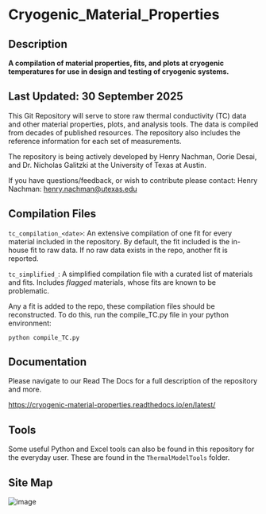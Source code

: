 # Cryogenic_Material_Properties
## Description
**A compilation of material properties, fits, and plots at cryogenic temperatures for use in design and testing of cryogenic systems.**

## Last Updated: 30 September 2025

This Git Repository will serve to store raw thermal conductivity (TC) data and other material properties, plots, and analysis tools. The data is compiled from decades of published resources. The repository also includes the reference information for each set of measurements. 

The repository is being actively developed by Henry Nachman, Oorie Desai, and Dr. Nicholas Galitzki at the University of Texas at Austin.

If you have questions/feedback, or wish to contribute please contact:
Henry Nachman: henry.nachman@utexas.edu

## Compilation Files
`tc_compilation_<date>`: An extensive compilation of one fit for every material included in the repository. By default, the fit included is the in-house fit to raw data. If no raw data exists in the repo, another fit is reported. 

`tc_simplified_`: A simplified compilation file with a curated list of materials and fits. Includes *flagged* materials, whose fits are known to be problematic.

Any a fit is added to the repo, these compilation files should be reconstructed. To do this, run the compile_TC.py file in your python environment:
```
python compile_TC.py
```

<!-- `tc_other_fits`: Fits extracted directly from other sources (not produced 'in-house'). These fits may follow a different fit type. This file currently has many more fits than the raw data file because many sources report/publish only their fit.

`tc_rawdata_fits`: The fits produced from temperature + thermal conductivity data that has been accumulated from a variety of sources. More information on the fitting method can be found in the documentation. -->


## Documentation

Please navigate to our Read The Docs for a full description of the repository and more.

https://cryogenic-material-properties.readthedocs.io/en/latest/


## Tools

Some useful Python and Excel tools can also be found in this repository for the everyday user. These are found in the `ThermalModelTools` folder.

## Site Map

![image](https://github.com/user-attachments/assets/95638dfd-af29-4a12-9c2c-8549a2ef0bbb)
